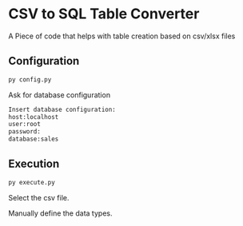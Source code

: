 # CSV to SQL Table Converter

A Piece of code that helps with table creation based on csv/xlsx files

## Configuration

```python
py config.py
```

Ask for database configuration

```cmd
Insert database configuration:
host:localhost
user:root
password:
database:sales
```

## Execution

```python
py execute.py
```

Select the csv file.

Manually define the data types.

